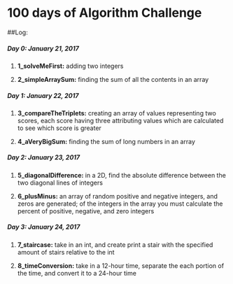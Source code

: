# 100 days of Algorithm Challenge

##Log:

##### Day 0: January 21, 2017
1) **1_solveMeFirst:** adding two integers

2) **2_simpleArraySum:** finding the sum of all the contents in an array

##### Day 1: January 22, 2017
1) **3_compareTheTriplets:** creating an array of values representing two scores, each score having three attributing values which are calculated to see which score is greater

2) **4_aVeryBigSum:** finding the sum of long numbers in an array

##### Day 2: January 23, 2017
1) **5_diagonalDifference:** in a 2D, find the absolute difference between the two diagonal lines of integers

2) **6_plusMinus:** an array of random positive and negative integers, and zeros are generated; of the integers in the array you must calculate the percent of positive, negative, and zero integers

##### Day 3: January 24, 2017
1) **7_staircase:** take in an int, and create print a stair with the specified amount of stairs relative to the int

2) **8_timeConversion:** take in a 12-hour time, separate the each portion of the time, and convert it to a 24-hour time
